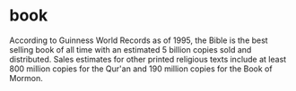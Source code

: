 # book
According to Guinness World Records as of 1995, the Bible is the best selling book of all time with an estimated 5 billion copies sold and distributed. Sales estimates for other printed religious texts include at least 800 million copies for the Qur'an and 190 million copies for the Book of Mormon.
